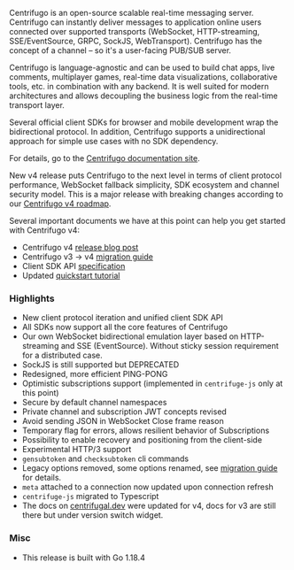 Centrifugo is an open-source scalable real-time messaging server. Centrifugo can instantly deliver messages to application online users connected over supported transports (WebSocket, HTTP-streaming, SSE/EventSource, GRPC, SockJS, WebTransport). Centrifugo has the concept of a channel – so it's a user-facing PUB/SUB server.

Centrifugo is language-agnostic and can be used to build chat apps, live comments, multiplayer games, real-time data visualizations, collaborative tools, etc. in combination with any backend. It is well suited for modern architectures and allows decoupling the business logic from the real-time transport layer.

Several official client SDKs for browser and mobile development wrap the bidirectional protocol. In addition, Centrifugo supports a unidirectional approach for simple use cases with no SDK dependency.

For details, go to the [Centrifugo documentation site](https://centrifugal.dev).

New v4 release puts Centrifugo to the next level in terms of client protocol performance, WebSocket fallback simplicity, SDK ecosystem and channel security model. This is a major release with breaking changes according to our [Centrifugo v4 roadmap](https://github.com/centrifugal/centrifugo/issues/500).

Several important documents we have at this point can help you get started with Centrifugo v4:

* Centrifugo v4 [release blog post](https://centrifugal.dev/blog/2022/07/10/centrifugo-v4-released)
* Centrifugo v3 -> v4 [migration guide](https://centrifugal.dev/docs/getting-started/migration_v4)
* Client SDK API [specification](https://centrifugal.dev/docs/transports/client_api)
* Updated [quickstart tutorial](https://centrifugal.dev/docs/getting-started/quickstart)

### Highlights

* New client protocol iteration and unified client SDK API
* All SDKs now support all the core features of Centrifugo
* Our own WebSocket bidirectional emulation layer based on HTTP-streaming and SSE (EventSource). Without sticky session requirement for a distributed case.
* SockJS is still supported but DEPRECATED
* Redesigned, more efficient PING-PONG
* Optimistic subscriptions support (implemented in `centrifuge-js` only at this point)
* Secure by default channel namespaces
* Private channel and subscription JWT concepts revised
* Avoid sending JSON in WebSocket Close frame reason
* Temporary flag for errors, allows resilient behavior of Subscriptions
* Possibility to enable recovery and positioning from the client-side
* Experimental HTTP/3 support
* `gensubtoken` and `checksubtoken` cli commands
* Legacy options removed, some options renamed, see [migration guide](https://centrifugal.dev/docs/getting-started/migration_v4) for details.
* `meta` attached to a connection now updated upon connection refresh
* `centrifuge-js` migrated to Typescript
* The docs on [centrifugal.dev](https://centrifugal.dev/) were updated for v4, docs for v3 are still there but under version switch widget.

### Misc

* This release is built with Go 1.18.4
